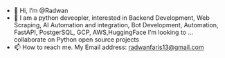 - 👋 Hi, I’m @Radwan 
- 👀 I am a python deveopler, interested in Backend Development, Web Scraping, AI Automation and integration, Bot Development, Automation, FastAPI, PostgerSQL, GCP, AWS,HuggingFace
  I’m looking to ... collaborate on Python open source projects
 - 📫 How to reach me. My Email address: radwanfaris13@gmail.com 
<!---
RNFS/RNFS is a ✨ special ✨ repository because its `README.md` (this file) appears on your GitHub profile.
You can click the Preview link to take a look at your changes.
--->
